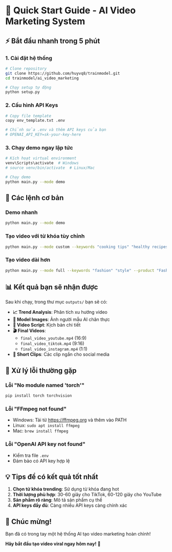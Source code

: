 # 🚀 Quick Start Guide - AI Video Marketing System

## ⚡ Bắt đầu nhanh trong 5 phút

### 1. Cài đặt hệ thống
```bash
# Clone repository
git clone https://github.com/huyvq8/trainmodel.git
cd trainmodel/ai_video_marketing

# Chạy setup tự động
python setup.py
```

### 2. Cấu hình API Keys
```bash
# Copy file template
copy env_template.txt .env

# Chỉnh sửa .env và thêm API keys của bạn
# OPENAI_API_KEY=sk-your-key-here
```

### 3. Chạy demo ngay lập tức
```bash
# Kích hoạt virtual environment
venv\Scripts\activate  # Windows
# source venv/bin/activate  # Linux/Mac

# Chạy demo
python main.py --mode demo
```

## 🎯 Các lệnh cơ bản

### Demo nhanh
```bash
python main.py --mode demo
```

### Tạo video với từ khóa tùy chỉnh
```bash
python main.py --mode custom --keywords "cooking tips" "healthy recipes" --product "Cooking Course"
```

### Tạo video dài hơn
```bash
python main.py --mode full --keywords "fashion" "style" --product "Fashion Brand" --duration 90
```

## 📊 Kết quả bạn sẽ nhận được

Sau khi chạy, trong thư mục `outputs/` bạn sẽ có:

- **📈 Trend Analysis**: Phân tích xu hướng video
- **👤 Model Images**: Ảnh người mẫu AI chân thực
- **📝 Video Script**: Kịch bản chi tiết
- **🎬 Final Videos**: 
  - `final_video_youtube.mp4` (16:9)
  - `final_video_tiktok.mp4` (9:16)
  - `final_video_instagram.mp4` (1:1)
- **📱 Short Clips**: Các clip ngắn cho social media

## 🔧 Xử lý lỗi thường gặp

### Lỗi "No module named 'torch'"
```bash
pip install torch torchvision
```

### Lỗi "FFmpeg not found"
- Windows: Tải từ https://ffmpeg.org và thêm vào PATH
- Linux: `sudo apt install ffmpeg`
- Mac: `brew install ffmpeg`

### Lỗi "OpenAI API key not found"
- Kiểm tra file `.env`
- Đảm bảo có API key hợp lệ

## 💡 Tips để có kết quả tốt nhất

1. **Chọn từ khóa trending**: Sử dụng từ khóa đang hot
2. **Thời lượng phù hợp**: 30-60 giây cho TikTok, 60-120 giây cho YouTube
3. **Sản phẩm rõ ràng**: Mô tả sản phẩm cụ thể
4. **API keys đầy đủ**: Càng nhiều API keys càng chính xác

## 🎉 Chúc mừng!

Bạn đã có trong tay một hệ thống AI tạo video marketing hoàn chỉnh! 

**Hãy bắt đầu tạo video viral ngay hôm nay!** 🚀

